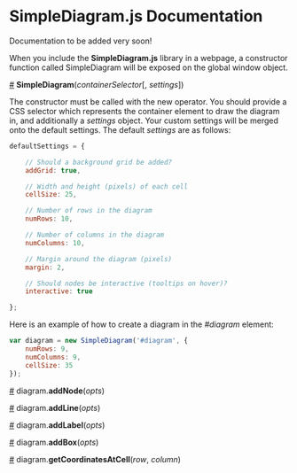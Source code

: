 # SimpleDiagram.js Documentation

Documentation to be added very soon!

When you include the **SimpleDiagram.js** library in a webpage, a constructor
function called SimpleDiagram will be exposed on the global window object.


<a href="#SimpleDiagram" name="SimpleDiagram">#</a> **SimpleDiagram**(*containerSelector*[, *settings*])

The constructor must be called with the new operator. You should provide a CSS
selector which represents the container element to draw the diagram in, and additionally
a *settings* object. Your custom settings will be merged onto the default settings.
The default *settings* are as follows:

```javascript
defaultSettings = {

    // Should a background grid be added?
    addGrid: true,

    // Width and height (pixels) of each cell
    cellSize: 25,

    // Number of rows in the diagram
    numRows: 10,

    // Number of columns in the diagram
    numColumns: 10,

    // Margin around the diagram (pixels)
    margin: 2,

    // Should nodes be interactive (tooltips on hover)?
    interactive: true

};
```
Here is an example of how to create a diagram in the *#diagram* element:

```javascript
var diagram = new SimpleDiagram('#diagram', {
    numRows: 9,
    numColumns: 9,
    cellSize: 35
});
```



<a href="#addNode" name="addNode">#</a> diagram.**addNode**(*opts*)


<a href="#addLine" name="addLine">#</a> diagram.**addLine**(*opts*)


<a href="#addLabel" name="addLabel">#</a> diagram.**addLabel**(*opts*)


<a href="#addBox" name="addBox">#</a> diagram.**addBox**(*opts*)


<a href="#addCoordinatesAtCell" name="getCoordinatesAtCell">#</a> diagram.**getCoordinatesAtCell**(*row*, *column*)
